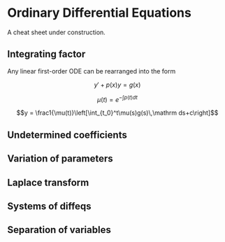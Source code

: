 <!-- {"full_title": "ODE cheat sheet"} -->

# Ordinary Differential Equations

A cheat sheet under construction.

## Integrating factor

Any linear first-order ODE can be rearranged into the form

$$y'+p(x)y=g(x)$$

$$\mu(t)=e^{-\int p(t)dt}$$

$$y = \frac1{\mu(t)}\left[\int_{t_0}^t\mu(s)g(s)\,\mathrm ds+c\right]$$

<!--  -->

## Undetermined coefficients

## Variation of parameters

## Laplace transform

## Systems of diffeqs

## Separation of variables
